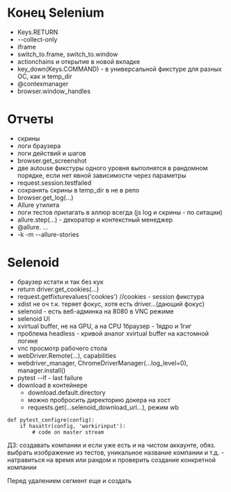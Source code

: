 # Конец Selenium

- Keys.RETURN
- --collect-only
- iframe
- switch_to.frame, switch_to.window
- actionchains и открытие в новой вкладке
- key_down(Keys.COMMAND) - в универсальной фикстуре для разных ОС, как и temp_dir
- @contexmanager
- browser.window_handles

# Отчеты

- скрины
- логи браузера
- логи действий и шагов
- browser.get_screenshot
- две autouse фикстуры одного уровня выполнятся в рандомном порядке, если нет явной зависимости через параметры
- request.session.testfailed
- сохранять скрины в temp_dir в не в репо
- browser.get_log(...)
- Allure утилита
- логи тестов прилагать в аллюр всегда (js log и скрины - по ситации)
- allure.step(...) - декоратор и контекстный менеджер
-  @allure. ...
- -k -m --allure-stories

# Selenoid

- браузер кстати и так без кук
- return driver.get_cookies(...)
- request.getfixturevalues('cookies') //cookies - session фикстура
- xdist не оч т.к. теряет фокус, хотя есть driver...(дающий фокус)
- selenoid - есть веб-админка на 8080 в VNC режиме
- selenoid UI
- xvirtual buffer, не на GPU, а на CPU 1браузер - 1ядро и 1гиг
- проблема headless - кривой аналог xvirtual buffer на кастомной логике
- vnc просмотр рабочего стола
- webDriver.Remote(...), capabilities
- webdriver_manager, ChromeDriverManager(...log_level=0), manager.install()
- pytest --lf - last failure
- download в контейнере
  - download.default.directory
  - можно пробросить директорию докера на хост
  - requests.get(...selenoid_download_url...), режим wb
  
```
def pytest_configre(config):
	if hasattr(config, 'workirinput'):
		# code on master stream
```



ДЗ: создавать компании и если уже есть и на чистом аккаунте, обяз. выбрать изображение из тестов, уникальное название компании и т.д. - натравиться на время или рандом и проверить создание конкретной компании



Перед удалением сегмент еще и создать

